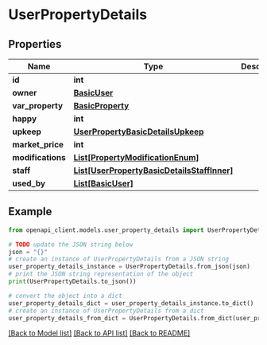 # UserPropertyDetails


## Properties

Name | Type | Description | Notes
------------ | ------------- | ------------- | -------------
**id** | **int** |  | 
**owner** | [**BasicUser**](BasicUser.md) |  | 
**var_property** | [**BasicProperty**](BasicProperty.md) |  | 
**happy** | **int** |  | 
**upkeep** | [**UserPropertyBasicDetailsUpkeep**](UserPropertyBasicDetailsUpkeep.md) |  | 
**market_price** | **int** |  | 
**modifications** | [**List[PropertyModificationEnum]**](PropertyModificationEnum.md) |  | 
**staff** | [**List[UserPropertyBasicDetailsStaffInner]**](UserPropertyBasicDetailsStaffInner.md) |  | 
**used_by** | [**List[BasicUser]**](BasicUser.md) |  | 

## Example

```python
from openapi_client.models.user_property_details import UserPropertyDetails

# TODO update the JSON string below
json = "{}"
# create an instance of UserPropertyDetails from a JSON string
user_property_details_instance = UserPropertyDetails.from_json(json)
# print the JSON string representation of the object
print(UserPropertyDetails.to_json())

# convert the object into a dict
user_property_details_dict = user_property_details_instance.to_dict()
# create an instance of UserPropertyDetails from a dict
user_property_details_from_dict = UserPropertyDetails.from_dict(user_property_details_dict)
```
[[Back to Model list]](../README.md#documentation-for-models) [[Back to API list]](../README.md#documentation-for-api-endpoints) [[Back to README]](../README.md)


